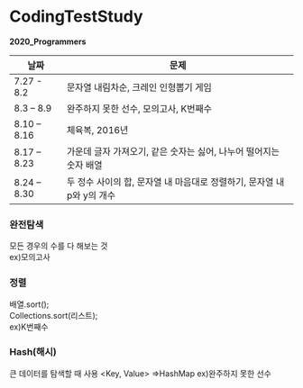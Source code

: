 # CodingTestStudy

**2020_Programmers**

|날짜|문제|
|---------|---------------|
|7.27 - 8.2 | 문자열 내림차순, 크레인 인형뽑기 게임|
|8.3 – 8.9 | 완주하지 못한 선수, 모의고사, K번째수|
|8.10 – 8.16 | 체육복, 2016년|
|8.17 – 8.23 | 가운데 글자 가져오기, 같은 숫자는 싫어, 나누어 떨어지는 숫자 배열|
|8.24 – 8.30 | 두 정수 사이의 합, 문자열 내 마음대로 정렬하기, 문자열 내 p와 y의 개수|

### 완전탐색
모든 경우의 수를 다 해보는 것  
ex)모의고사
### 정렬
배열.sort();  
Collections.sort(리스트);  
ex)K번째수
### Hash(해시)
큰 데이터를 탐색할 때 사용
<Key, Value> =>HashMap
ex)완주하지 못한 선수